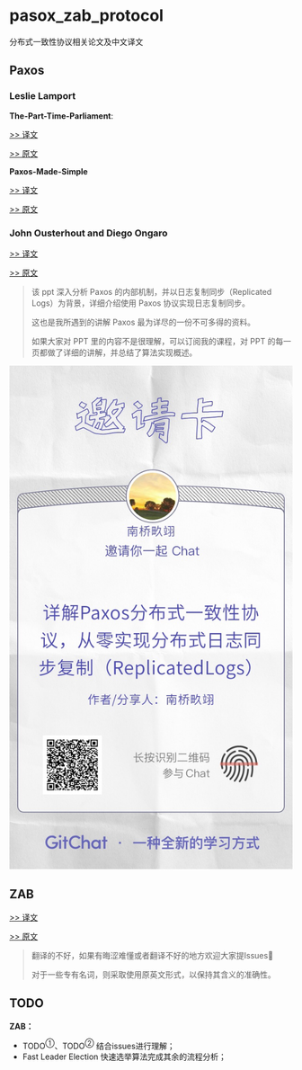 # pasox_zab_protocol

分布式一致性协议相关论文及中文译文

## Paxos

### Leslie Lamport

**The-Part-Time-Parliament**:

[>> 译文](./The-Part-Time-Parliament_zh.pdf)

[>> 原文](./The-Part-Time-Parliament.pdf)

**Paxos-Made-Simple**

[>> 译文](./Paxos-Made-Simple_zh.pdf)

[>> 原文](./Paxos-Made-Simple.pdf)

### John Ousterhout and Diego Ongaro

[>> 译文](./paxos_zh.pptx)

[>> 原文](./paxos.pdf)

> 该 ppt 深入分析 Paxos 的内部机制，并以日志复制同步（Replicated Logs）为背景，详细介绍使用 Paxos 协议实现日志复制同步。
>
> 这也是我所遇到的讲解 Paxos 最为详尽的一份不可多得的资料。
> 
> 如果大家对 PPT 里的内容不是很理解，可以订阅我的课程，对 PPT 的每一页都做了详细的讲解，并总结了算法实现概述。

![](./assert/Paxos_GitChat.jpeg)

## ZAB

[>> 译文](./ZooKeeper原子广播协议理论与实践.md)

[>> 原文](./2012-deSouzaMedeiros.pdf)

> 翻译的不好，如果有晦涩难懂或者翻译不好的地方欢迎大家提Issues👏
>
> 对于一些专有名词，则采取使用原英文形式，以保持其含义的准确性。

## TODO

**ZAB：**

* TODO<sup>①</sup>、TODO<sup>②</sup> 结合issues进行理解；
* Fast Leader Election 快速选举算法完成其余的流程分析；
